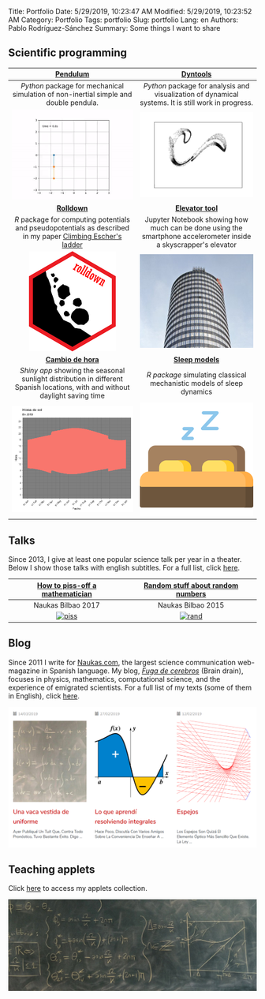 Title: Portfolio
Date: 5/29/2019, 10:23:47 AM
Modified: 5/29/2019, 10:23:52 AM
Category: Portfolio
Tags: portfolio
Slug: portfolio
Lang: en
Authors: Pablo Rodríguez-Sánchez
Summary: Some things I want to share

## Scientific programming

|                                                              [Pendulum][pendulum]                                                               |                                               [Dyntools][dyntools]                                               |
|:-----------------------------------------------------------------------------------------------------------------------------------------------:|:----------------------------------------------------------------------------------------------------------------:|
|                              _Python_ package for mechanical simulation of non-inertial simple and double pendula.                              |       _Python_ package for analysis and visualization of dynamical systems. It is still work in progress.        |
|                                            [![pendulum](../images/portfolio/nidouble.gif)][pendulum]                                            |                           [![attractor](../images/portfolio/attractor.gif)][dyntools]                            |
|                                                            [**Rolldown**][rolldown]                                                             |                                          [**Elevator tool**][elevator]                                           |
| _R_ package for computing potentials and pseudopotentials as described in my paper [Climbing Escher's ladder](https://arxiv.org/abs/1903.05615) | Jupyter Notebook showing how much can be done using the smartphone accelerometer inside a skyscrapper's elevator |
|                                            [![rolldown](../images/portfolio/rolldown.png)][rolldown]                                            |                            [![elevator](../images/portfolio/elevator.png)][elevator]                             |
|                                                           [**Cambio de hora**][time]                                                            |                                            [**Sleep models**][sleep]                                             |
|          _Shiny app_ showing the seasonal sunlight distribution in different Spanish locations, with and without daylight saving time           |                      _R package_ simulating classical mechanistic models of sleep dynamics                       |
|                                                  [![time](../images/portfolio/time.png)][time]                                                  |                                  [![sleep](../images/portfolio/bed.png)][sleep]                                  |

## Talks
Since 2013, I give at least one popular science talk per year in a theater. Below I show those talks with english subtitles. For a full list, click [here](https://pabrod.github.io/pages/sci-comm-en.html#sci-comm).

|            [How to piss-off a mathematician][howtopiss]            |           [Random stuff about random numbers][random]           |
|:------------------------------------------------------------------:|:---------------------------------------------------------------:|
|                         Naukas Bilbao 2017                         |                       Naukas Bilbao 2015                        |
| [![piss](https://img.youtube.com/vi/RbXoYtQq3aY/0.jpg)][howtopiss] | [![rand](https://img.youtube.com/vi/6koBb_wKofw/0.jpg)][random] |

## Blog
Since 2011 I write for [Naukas.com](https://naukas.com), the largest science communication web-magazine in Spanish language. My blog, [_Fuga de cerebros_](https://fuga.naukas.com) (Brain drain), focuses in physics, mathematics, computational science, and the experience of emigrated scientists. For a full list of my texts (some of them in English), click [here](https://pabrod.github.io/pages/sci-comm-en.html#sci-comm).

[![fuga](../images/portfolio/fuga.png)](https://fuga.naukas.com)

## Teaching applets
Click [here](https://fuga.naukas.com/categoria/ciencia-interactiva/) to access my applets collection.

[![black](../images/portfolio/blackboard.jpeg)](https://fuga.naukas.com/categoria/ciencia-interactiva/)

[howtopiss]:https://www.youtube.com/watch?v=RbXoYtQq3aY&yt%3Acc=on
[random]:https://www.youtube.com/watch?v=6koBb_wKofw&yt%3Acc=on
[pendulum]:https://github.com/PabRod/pendulum
[dyntools]:https://github.com/PabRod/phdtools
[rolldown]:https://github.com/PabRod/rolldown
[elevator]:https://github.com/PabRod/elevator-tool
[time]:https://github.com/PabRod/cambio-de-hora
[sleep]:https://github.com/PabRod/sleepR
